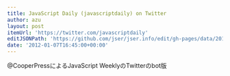 ```yaml
---
title: JavaScript Daily (javascriptdaily) on Twitter
author: azu
layout: post
itemUrl: 'https://twitter.com/javascriptdaily'
editJSONPath: 'https://github.com/jser/jser.info/edit/gh-pages/data/2012/01/index.json'
date: '2012-01-07T16:45:00+00:00'
---
```

@CooperPressによるJavaScript WeeklyのTwitterのbot版
